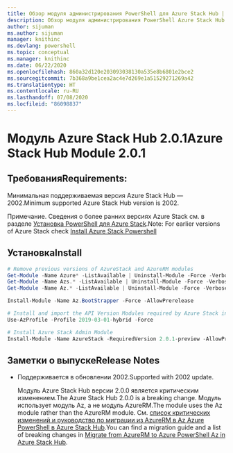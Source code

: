 ```yaml
---
title: Обзор модуля администрирования PowerShell для Azure Stack Hub | Документация Майкрософт
description: Обзор модуля администрирования PowerShell Azure Stack Hub с инструкциями по установке и настройке.
author: sijuman
ms.author: sijuman
manager: knithinc
ms.devlang: powershell
ms.topic: conceptual
ms.manager: knithinc
ms.date: 06/22/2020
ms.openlocfilehash: 860a32d120e203093038130a535e8b6801e2bce2
ms.sourcegitcommit: 7b368a9be1cea2ac4e7d269e1a51529271269a42
ms.translationtype: HT
ms.contentlocale: ru-RU
ms.lasthandoff: 07/08/2020
ms.locfileid: "86098837"
---
```

# <a name="azure-stack-hub-module-201"></a><span data-ttu-id="49957-103">Модуль Azure Stack Hub 2.0.1</span><span class="sxs-lookup"><span data-stu-id="49957-103">Azure Stack Hub Module 2.0.1</span></span>

## <a name="requirements"></a><span data-ttu-id="49957-104">Требования</span><span class="sxs-lookup"><span data-stu-id="49957-104">Requirements:</span></span>

<span data-ttu-id="49957-105">Минимальная поддерживаемая версия Azure Stack Hub — 2002.</span><span class="sxs-lookup"><span data-stu-id="49957-105">Minimum supported Azure Stack Hub version is 2002.</span></span>

<span data-ttu-id="49957-106">Примечание. Сведения о более ранних версиях Azure Stack см. в разделе [Установка PowerShell для Azure Stack](https://docs.microsoft.com/azure/azure-stack/azure-stack-powershell-install#install-azure-stack-powershell).</span><span class="sxs-lookup"><span data-stu-id="49957-106">Note: For earlier versions of Azure Stack check [Install Azure Stack Powershell](https://docs.microsoft.com/azure/azure-stack/azure-stack-powershell-install#install-azure-stack-powershell)</span></span>

## <a name="install"></a><span data-ttu-id="49957-107">Установка</span><span class="sxs-lookup"><span data-stu-id="49957-107">Install</span></span>

```powershell
# Remove previous versions of AzureStack and AzureRM modules
Get-Module -Name Azure* -ListAvailable | Uninstall-Module -Force -Verbose -ErrorAction Continue
Get-Module -Name Azs.* -ListAvailable | Uninstall-Module -Force -Verbose -ErrorAction Continue
Get-Module -Name Az.* -ListAvailable | Uninstall-Module -Force -Verbose -ErrorAction Continue

Install-Module -Name Az.BootStrapper -Force -AllowPrerelease

# Install and import the API Version Modules required by Azure Stack into the current PowerShell session.
Use-AzProfile -Profile 2019-03-01-hybrid -Force

# Install Azure Stack Admin Module
Install-Module -Name AzureStack -RequiredVersion 2.0.1-preview -AllowPrerelease
```


## <a name="release-notes"></a><span data-ttu-id="49957-108">Заметки о выпуске</span><span class="sxs-lookup"><span data-stu-id="49957-108">Release Notes</span></span>

* <span data-ttu-id="49957-109">Поддерживается в обновлении 2002.</span><span class="sxs-lookup"><span data-stu-id="49957-109">Supported with 2002 update.</span></span>  

  <span data-ttu-id="49957-110">Модуль Azure Stack Hub версии 2.0.0 является критическим изменением.</span><span class="sxs-lookup"><span data-stu-id="49957-110">The Azure Stack Hub 2.0.0 is a breaking change.</span></span> <span data-ttu-id="49957-111">Модуль использует модуль Az, а не модуль AzureRM.</span><span class="sxs-lookup"><span data-stu-id="49957-111">The module uses the Az module rather than the AzureRM module.</span></span> <span data-ttu-id="49957-112">См. [список критических изменений и руководство по миграции из AzureRM в Az Azure PowerShell в Azure Stack Hub](https://aka.ms/AA7qsji).</span><span class="sxs-lookup"><span data-stu-id="49957-112">You can find a migration guide and a list of breaking changes in [Migrate from AzureRM to Azure PowerShell Az in Azure Stack Hub](https://aka.ms/AA7qsji).</span></span>
